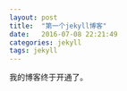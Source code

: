 ```yaml
---
layout: post
title:  "第一个jekyll博客"
date:   2016-07-08 22:21:49
categories: jekyll
tags: jekyll
---
```

我的博客终于开通了。

[jekyll]:      http://jekyllrb.com
[jekyll-gh]:   https://github.com/jekyll/jekyll
[jekyll-help]: https://github.com/jekyll/jekyll-help
